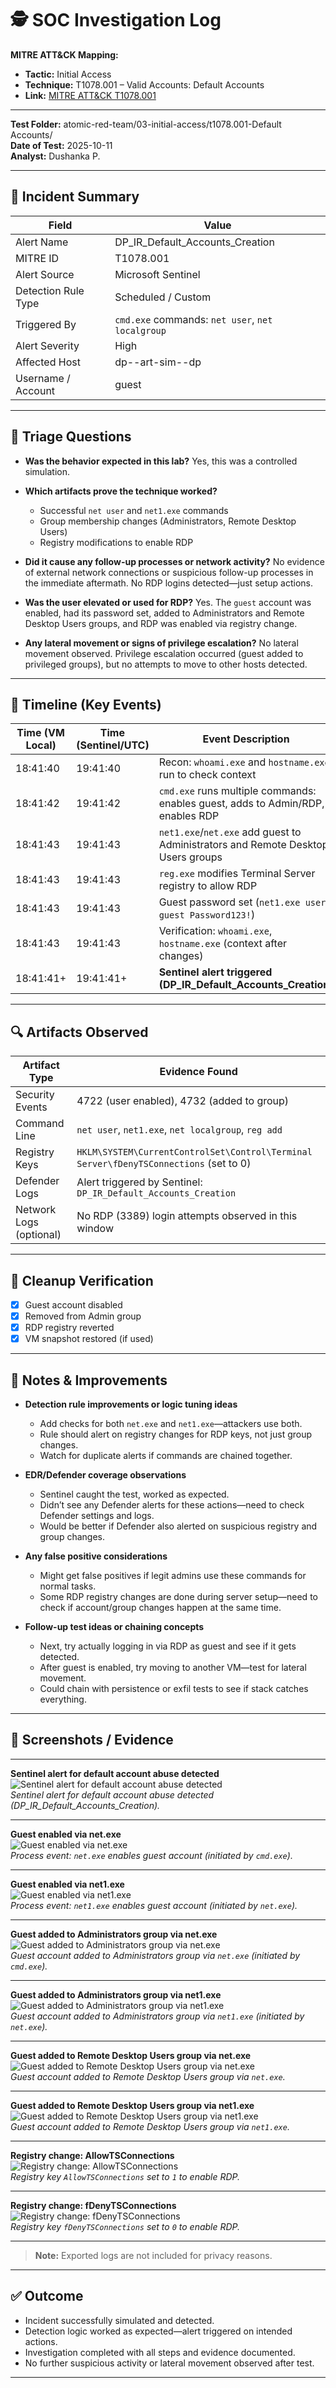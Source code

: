 
# 🕵️ SOC Investigation Log  


**MITRE ATT&CK Mapping:**  
- **Tactic:** Initial Access  
- **Technique:** T1078.001 – Valid Accounts: Default Accounts  
- **Link:** [MITRE ATT&CK T1078.001](https://attack.mitre.org/techniques/T1078/001/)

---

**Test Folder:** atomic-red-team/03-initial-access/t1078.001-Default Accounts/  
**Date of Test:** 2025-10-11  
**Analyst:** Dushanka P.

---

## 🎯 Incident Summary

| Field               | Value                                            |
| ------------------- | ------------------------------------------------ |
| Alert Name          | DP_IR_Default_Accounts_Creation                  |
| MITRE ID            | T1078.001                                        |
| Alert Source        | Microsoft Sentinel                               |
| Detection Rule Type | Scheduled / Custom                               |
| Triggered By        | `cmd.exe` commands: `net user`, `net localgroup` |
| Alert Severity      | High                                             |
| Affected Host       | dp--art-sim--dp                                  |
| Username / Account  | guest                                            |


---

## 🧠 Triage Questions


* **Was the behavior expected in this lab?**
  Yes, this was a controlled simulation.

* **Which artifacts prove the technique worked?**

  * Successful `net user` and `net1.exe` commands
  * Group membership changes (Administrators, Remote Desktop Users)
  * Registry modifications to enable RDP

* **Did it cause any follow-up processes or network activity?**
  No evidence of external network connections or suspicious follow-up processes in the immediate aftermath. No RDP logins detected—just setup actions.

* **Was the user elevated or used for RDP?**
  Yes. The `guest` account was enabled, had its password set, added to Administrators and Remote Desktop Users groups, and RDP was enabled via registry change.

* **Any lateral movement or signs of privilege escalation?**
  No lateral movement observed. Privilege escalation occurred (guest added to privileged groups), but no attempts to move to other hosts detected.

---

## 📂 Timeline (Key Events)

| Time (VM Local) | Time (Sentinel/UTC) | Event Description                                                                |
| --------------- | ------------------- | -------------------------------------------------------------------------------- |
| 18:41:40        | 19:41:40            | Recon: `whoami.exe` and `hostname.exe` run to check context                      |
| 18:41:42        | 19:41:42            | `cmd.exe` runs multiple commands: enables guest, adds to Admin/RDP, enables RDP  |
| 18:41:43        | 19:41:43            | `net1.exe`/`net.exe` add guest to Administrators and Remote Desktop Users groups |
| 18:41:43        | 19:41:43            | `reg.exe` modifies Terminal Server registry to allow RDP                         |
| 18:41:43        | 19:41:43            | Guest password set (`net1.exe user guest Password123!`)                          |
| 18:41:43        | 19:41:43            | Verification: `whoami.exe`, `hostname.exe` (context after changes)               |
| 18:41:41+       | 19:41:41+           | **Sentinel alert triggered (DP_IR_Default_Accounts_Creation)**                   |



---

## 🔍 Artifacts Observed

| Artifact Type           | Evidence Found                                                                        |
| ----------------------- | ------------------------------------------------------------------------------------- |
| Security Events         | 4722 (user enabled), 4732 (added to group)                                            |
| Command Line            | `net user`, `net1.exe`, `net localgroup`, `reg add`                                   |
| Registry Keys           | `HKLM\SYSTEM\CurrentControlSet\Control\Terminal Server\fDenyTSConnections` (set to 0) |
| Defender Logs           | Alert triggered by Sentinel: `DP_IR_Default_Accounts_Creation`                        |
| Network Logs (optional) | No RDP (3389) login attempts observed in this window                                  |

---

## 🧼 Cleanup Verification

- [x] Guest account disabled
- [x] Removed from Admin group
- [x] RDP registry reverted
- [x] VM snapshot restored (if used)

---

## 🧪 Notes & Improvements

- **Detection rule improvements or logic tuning ideas**
  - Add checks for both `net.exe` and `net1.exe`—attackers use both.
  - Rule should alert on registry changes for RDP keys, not just group changes.
  - Watch for duplicate alerts if commands are chained together.

- **EDR/Defender coverage observations**
  - Sentinel caught the test, worked as expected.
  - Didn’t see any Defender alerts for these actions—need to check Defender settings and logs.
  - Would be better if Defender also alerted on suspicious registry and group changes.

- **Any false positive considerations**
  - Might get false positives if legit admins use these commands for normal tasks.
  - Some RDP registry changes are done during server setup—need to check if account/group changes happen at the same time.

- **Follow-up test ideas or chaining concepts**
  - Next, try actually logging in via RDP as guest and see if it gets detected.
  - After guest is enabled, try moving to another VM—test for lateral movement.
  - Could chain with persistence or exfil tests to see if stack catches everything.

---

## 📸 Screenshots / Evidence

---

**Sentinel alert for default account abuse detected**  
![Sentinel alert for default account abuse detected](./artifacts/screenshots/sentinel-alert.png)  
*Sentinel alert for default account abuse detected (DP_IR_Default_Accounts_Creation).*

---

**Guest enabled via net.exe**  
![Guest enabled via net.exe](./artifacts/screenshots/net-enable-guest.png)  
*Process event: `net.exe` enables guest account (initiated by `cmd.exe`).*

---

**Guest enabled via net1.exe**  
![Guest enabled via net1.exe](./artifacts/screenshots/net1-enable-guest.png)  
*Process event: `net1.exe` enables guest account (initiated by `net.exe`).*

---

**Guest added to Administrators group via net.exe**  
![Guest added to Administrators group via net.exe](./artifacts/screenshots/group-add-admin-net.png)  
*Guest account added to Administrators group via `net.exe` (initiated by `cmd.exe`).*

---

**Guest added to Administrators group via net1.exe**  
![Guest added to Administrators group via net1.exe](./artifacts/screenshots/group-add-admin-net1.png)  
*Guest account added to Administrators group via `net1.exe` (initiated by `net.exe`).*

---

**Guest added to Remote Desktop Users group via net.exe**  
![Guest added to Remote Desktop Users group via net.exe](./artifacts/screenshots/group-add-rdp-net.png)  
*Guest account added to Remote Desktop Users group via `net.exe`.*

---

**Guest added to Remote Desktop Users group via net1.exe**  
![Guest added to Remote Desktop Users group via net1.exe](./artifacts/screenshots/group-add-rdp-net1.png)  
*Guest account added to Remote Desktop Users group via `net1.exe`.*

---

**Registry change: AllowTSConnections**  
![Registry change: AllowTSConnections](./artifacts/screenshots/rdp-registry-allowts.png)  
*Registry key `AllowTSConnections` set to `1` to enable RDP.*

---

**Registry change: fDenyTSConnections**  
![Registry change: fDenyTSConnections](./artifacts/screenshots/rdp-registry-fdenyts.png)  
*Registry key `fDenyTSConnections` set to `0` to enable RDP.*

---

> **Note:** Exported logs are not included for privacy reasons.

---

## ✅ Outcome

- Incident successfully simulated and detected.
- Detection logic worked as expected—alert triggered on intended actions.
- Investigation completed with all steps and evidence documented.
- No further suspicious activity or lateral movement observed after test.

---
